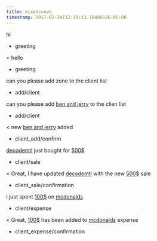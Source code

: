 ```yaml
---
title: mixedconvo
timestamp: 2017-02-24T12:19:13.18406526-05:00
---
```


hi
* greeting

< hello
* greeting

can you please add zone to the client list
* add/client

can you please add [ben and jerry](company_name) to the clien list
* add/client

< new [ben and jerry](company_name) added
* client_add/confirm

[decodemtl](company_name) just bought for [500$](amount_of_money)
* client/sale

< Great, I have updated [decodemtl](company_name) with the new [500$](amount_of_money) sale
* client_sale/confirmation

i just spent [100$](amount_of_money) on [mcdonalds](company_name)
* client/expense

< Great, [100$](amount_of_money) has been added to [mcdonalds](company_name) expense
* client_expense/confirmation
